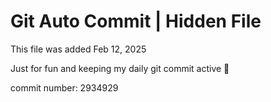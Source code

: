 # Git Auto Commit | Hidden File

This file was added Feb 12, 2025

Just for fun and keeping my daily git commit active 🤪

commit number: 2934929
